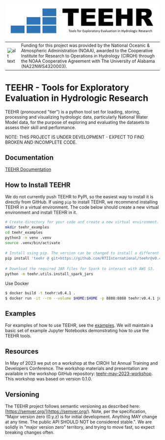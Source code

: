 ![alt text](https://github.com/RTIInternational/teehr/blob/main/docs/images/teehr.png)

| | |
| --- | --- |
| ![alt text](https://ciroh.ua.edu/wp-content/uploads/2022/08/CIROHLogo_200x200.png) | Funding for this project was provided by the National Oceanic & Atmospheric Administration (NOAA), awarded to the Cooperative Institute for Research to Operations in Hydrology (CIROH) through the NOAA Cooperative Agreement with The University of Alabama (NA22NWS4320003). |


# TEEHR - Tools for Exploratory Evaluation in Hydrologic Research
TEEHR (pronounced "tier") is a python tool set for loading, storing,
processing and visualizing hydrologic data, particularly National Water
Model data, for the purpose of exploring and evaluating the datasets to
assess their skill and performance.

NOTE: THIS PROJECT IS UNDER DEVELOPMENT - EXPECT TO FIND BROKEN AND INCOMPLETE CODE.

## Documentation
[TEEHR Documentation](https://rtiinternational.github.io/teehr/)

## How to Install TEEHR
We do not currently push TEEHR to PyPI, so the easiest way to install it is directly from GitHub.
If using `pip` to install TEEHR, we recommend installing TEEHR in a virtual environment.
The code below should create a new virtual environment and install TEEHR in it.

```bash
# Create directory for your code and create a new virtual environment.
mkdir teehr_examples
cd teehr_examples
python3 -m venv .venv
source .venv/bin/activate

# Install using pip. The version can be changed to install a different version.
pip install 'teehr @ git+https://github.com/RTIInternational/teehr@v0.4.1'

# Download the required JAR files for Spark to interact with AWS S3.
python -m teehr.utils.install_spark_jars
```
Use Docker
```bash
$ docker build -t teehr:v0.4.1 .
$ docker run -it --rm --volume $HOME:$HOME -p 8888:8888 teehr:v0.4.1 jupyter lab --ip 0.0.0.0 $HOME
```

## Examples
For examples of how to use TEEHR, see the [examples](examples).  We will maintain a basic set of example Jupyter Notebooks demonstrating how to use the TEEHR tools.


## Resources
In May of 2023 we put on a workshop at the CIROH 1st Annual Training and Developers Conference.  The workshop materials and presentation are available in the workshop GitHub repository: [teehr-may-2023-workshop](https://github.com/RTIInternational/teehr-may-2023-workshop).  This workshop was based on version 0.1.0.

## Versioning
The TEEHR project follows semantic versioning as described here: [https://semver.org/](https://semver.org/).
Note, per the specification, "Major version zero (0.y.z) is for initial development. Anything MAY change at any time. The public API SHOULD NOT be considered stable.".  We are solidly in "major version zero" territory, and trying to move fast, so expect breaking changes often.
